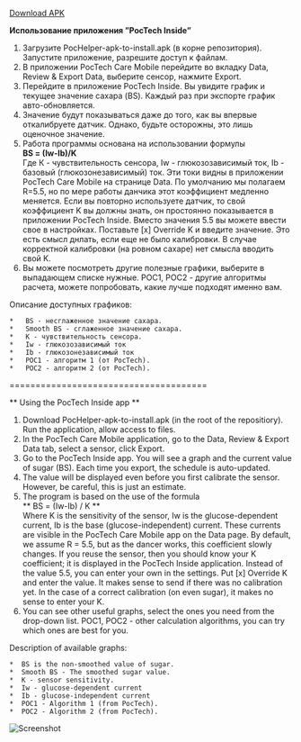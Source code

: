 [Download APK](https://bitbucket.org/AndrewShpagin/pochelper/raw/master/PocInside-apk-to-install.apk)

**Использование приложения ”PocTech Inside”**

1. Загрузите PocHelper-apk-to-install.apk (в корне репозитория). Запустите приложение, разрешите доступ к файлам.
2. В приложении PocTech Care Mobile перейдите во вкладку Data, Review & Export Data, выберите сенсор, нажмите Export.
3. Перейдите в приложение PocTech Inside. Вы увидите график и текущее значение сахара (BS). Каждый раз при экспорте график авто-обновляется.
4. Значение будут показываться даже до того, как вы впервые откалибруете датчик. Однако, будьте осторожны, это лишь оценочное значение. 
5. Работа программы основана на использовании формулы 
\
**BS = (Iw-Ib)/K** 
\
Где К - чувствительность сенсора, Iw - глюкозозависимый ток, Ib - базовый (глюкозонезависимый) ток. Эти токи видны в приложении PocTech Care Mobile на странице Data. По умолчанию мы полагаем R=5.5, но по мере работы данчика этот коэффициент медленно меняется. Если вы повторно используете датчик, то свой коэффициент K вы должны знать, он простоянно показывается в приложении PocTech Inside. Вместо значения 5.5 вы можете ввести свое в настройках. Поставьте [x] Override K и введите значение. Это есть смысл днлать, если еще не было калибровки. В случае корректной калибровки (на ровном сахаре) нет смысла вводить свой K.
6. Вы можете посмотреть другие полезные графики, выберите в выпадающем списке нужные. POC1, POC2 - другие алгоритмы расчета, можете попробовать, какие лучше подходят именно вам.  

Описание доступных графиков: 

    *   BS - несглаженное значение сахара.
    *   Smooth BS - сглаженное значение сахара.
    *   K - чувствительность сенсора.
    *   Iw - глюкозозависимый ток
    *   Ib - глюкозонезависимый ток
    *   POC1 - алгоритм 1 (от PocTech).
    *   POC2 - алгоритм 2 (от PocTech). 
    
======================================
    
** Using the PocTech Inside app **

1. Download PocHelper-apk-to-install.apk (in the root of the repositiory). Run the application, allow access to files.
2. In the PocTech Care Mobile application, go to the Data, Review & Export Data tab, select a sensor, click Export.
3. Go to the PocTech Inside app. You will see a graph and the current value of sugar (BS). Each time you export, the schedule is auto-updated. 
4. The value will be displayed even before you first calibrate the sensor. However, be careful, this is just an estimate.
5. The program is based on the use of the formula
\
** BS = (Iw-Ib) / K **
\
Where K is the sensitivity of the sensor, Iw is the glucose-dependent current, Ib is the base (glucose-independent) current. These currents are visible in the PocTech Care Mobile app on the Data page. By default, we assume R = 5.5, but as the dancer works, this coefficient slowly changes. If you reuse the sensor, then you should know your K coefficient; it is displayed in the PocTech Inside application. Instead of the value 5.5, you can enter your own in the settings. Put [x] Override K and enter the value. It makes sense to send if there was no calibration yet. In the case of a correct calibration (on even sugar), it makes no sense to enter your K.
6. You can see other useful graphs, select the ones you need from the drop-down list. POC1, POC2 - other calculation algorithms, you can try which ones are best for you.

Description of available graphs:

    *  BS is the non-smoothed value of sugar.
    *  Smooth BS - The smoothed sugar value.
    *  K - sensor sensitivity.
    *  Iw - glucose-dependent current
    *  Ib - glucose-independent current
    *  POC1 - Algorithm 1 (from PocTech).
    *  POC2 - Algorithm 2 (from PocTech).
    
![Screenshot](https://bitbucket.org/AndrewShpagin/pochelper/raw/master/images/poc1.jpg)